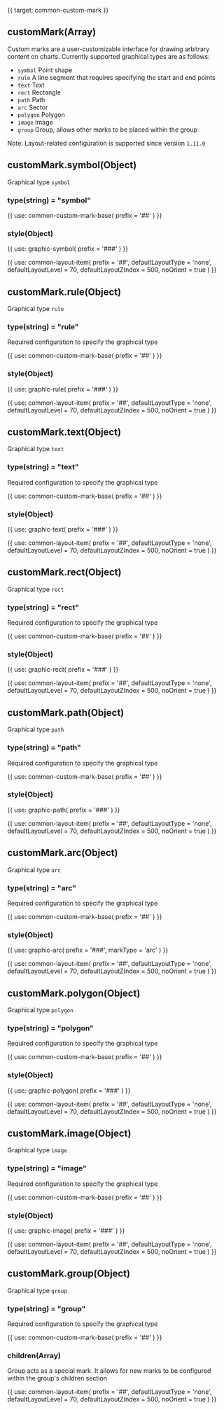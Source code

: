 {{ target: common-custom-mark }}

<!-- ICustomMarkSpec -->

## customMark(Array)

Custom marks are a user-customizable interface for drawing arbitrary content on charts. Currently supported graphical types are as follows:

- `symbol` Point shape
- `rule` A line segment that requires specifying the start and end points
- `text` Text
- `rect` Rectangle
- `path` Path
- `arc` Sector
- `polygon` Polygon
- `image` Image
- `group` Group, allows other marks to be placed within the group

Note: Layout-related configuration is supported since version `1.11.0`

## customMark.symbol(Object)

Graphical type `symbol`

### type(string) = "symbol"

{{ use: common-custom-mark-base(
  prefix = '##'
) }}

### style(Object)

{{ use: graphic-symbol(
  prefix = '###'
) }}

{{ use: common-layout-item(
  prefix = '##',
  defaultLayoutType = 'none',
  defaultLayoutLevel = 70,
  defaultLayoutZIndex = 500,
  noOrient = true
) }}

## customMark.rule(Object)

Graphical type `rule`

### type(string) = "rule"

Required configuration to specify the graphical type

{{ use: common-custom-mark-base(
  prefix = '##'
) }}

### style(Object)

{{ use: graphic-rule(
  prefix = '###'
) }}

{{ use: common-layout-item(
  prefix = '##',
  defaultLayoutType = 'none',
  defaultLayoutLevel = 70,
  defaultLayoutZIndex = 500,
  noOrient = true
) }}

## customMark.text(Object)

Graphical type `text`

### type(string) = "text"

Required configuration to specify the graphical type

{{ use: common-custom-mark-base(
  prefix = '##'
) }}

### style(Object)

{{ use: graphic-text(
  prefix = '###'
) }}

{{ use: common-layout-item(
  prefix = '##',
  defaultLayoutType = 'none',
  defaultLayoutLevel = 70,
  defaultLayoutZIndex = 500,
  noOrient = true
) }}

## customMark.rect(Object)

Graphical type `rect`

### type(string) = "rect"

Required configuration to specify the graphical type

{{ use: common-custom-mark-base(
  prefix = '##'
) }}

### style(Object)

{{ use: graphic-rect(
  prefix = '###'
) }}

{{ use: common-layout-item(
  prefix = '##',
  defaultLayoutType = 'none',
  defaultLayoutLevel = 70,
  defaultLayoutZIndex = 500,
  noOrient = true
) }}

## customMark.path(Object)

Graphical type `path`

### type(string) = "path"

Required configuration to specify the graphical type

{{ use: common-custom-mark-base(
  prefix = '##'
) }}

### style(Object)

{{ use: graphic-path(
  prefix = '###'
) }}

{{ use: common-layout-item(
  prefix = '##',
  defaultLayoutType = 'none',
  defaultLayoutLevel = 70,
  defaultLayoutZIndex = 500,
  noOrient = true
) }}

## customMark.arc(Object)

Graphical type `arc`

### type(string) = "arc"

Required configuration to specify the graphical type

{{ use: common-custom-mark-base(
  prefix = '##'
) }}

### style(Object)

{{ use: graphic-arc(
  prefix = '###',
  markType = 'arc'
) }}

{{ use: common-layout-item(
  prefix = '##',
  defaultLayoutType = 'none',
  defaultLayoutLevel = 70,
  defaultLayoutZIndex = 500,
  noOrient = true
) }}

## customMark.polygon(Object)

Graphical type `polygon`

### type(string) = "polygon"

Required configuration to specify the graphical type

{{ use: common-custom-mark-base(
  prefix = '##'
) }}

### style(Object)

{{ use: graphic-polygon(
  prefix = '###'
) }}

{{ use: common-layout-item(
  prefix = '##',
  defaultLayoutType = 'none',
  defaultLayoutLevel = 70,
  defaultLayoutZIndex = 500,
  noOrient = true
) }}

## customMark.image(Object)

Graphical type `image`

### type(string) = "image"

Required configuration to specify the graphical type

{{ use: common-custom-mark-base(
  prefix = '##'
) }}

### style(Object)

{{ use: graphic-image(
  prefix = '###'
) }}

{{ use: common-layout-item(
  prefix = '##',
  defaultLayoutType = 'none',
  defaultLayoutLevel = 70,
  defaultLayoutZIndex = 500,
  noOrient = true
) }}

## customMark.group(Object)

Graphical type `group`

### type(string) = "group"

Required configuration to specify the graphical type

{{ use: common-custom-mark-base(
  prefix = '##'
) }}

### children(Array)

Group acts as a special mark. It allows for new marks to be configured within the group's children section

{{ use: common-layout-item(
  prefix = '##',
  defaultLayoutType = 'none',
  defaultLayoutLevel = 70,
  defaultLayoutZIndex = 500,
  noOrient = true
) }}

